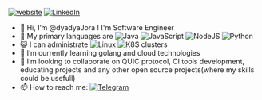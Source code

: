 [![website](https://img.shields.io/badge/jora.dev-blog-brightgreen?style=flat)](http://jora.dev)
[![LinkedIn](https://img.shields.io/badge/LinkedIn-profile-%230e76a8?style=flat&logo=linkedin)](https://www.linkedin.com/in/george-kindra/)


- 👋 Hi, I’m @dyadyaJora ! I'm Software Engineer 
- 👀 My primary languages are ![Java](https://img.shields.io/badge/Java-ED8B00?style=flat&logo=java&logoColor=white) ![JavaScript](https://img.shields.io/badge/JavaScript-323330?style=flat&logo=javascript&logoColor=F7DF1E) ![NodeJS](https://img.shields.io/badge/Node.js-43853D?style=flat&logo=node.js&logoColor=white) ![Python](https://img.shields.io/badge/Python-14354C?style=flat&logo=python&logoColor=white)
- 😺 I can administrate ![Linux](https://img.shields.io/badge/Linux-FCC624?style=flat&logo=linux&logoColor=black) ![K8S clusters](https://img.shields.io/badge/kubernetes-clusters-blue)
- 🌱 I’m currently learning golang and cloud technologies
- 💞️ I’m looking to collaborate on QUIC protocol, CI tools development, educating projects and any other open source projects(where my skills could be usefull)
- 📫 How to reach me: [![Telegram](https://img.shields.io/badge/Telegram-ping-%232CA5E0?style=flat&logo=telegram)](https://t.me/dyadyajora)

<!---
dyadyaJora/dyadyaJora is a ✨ special ✨ repository because its `README.md` (this file) appears on your GitHub profile.
You can click the Preview link to take a look at your changes.
--->
